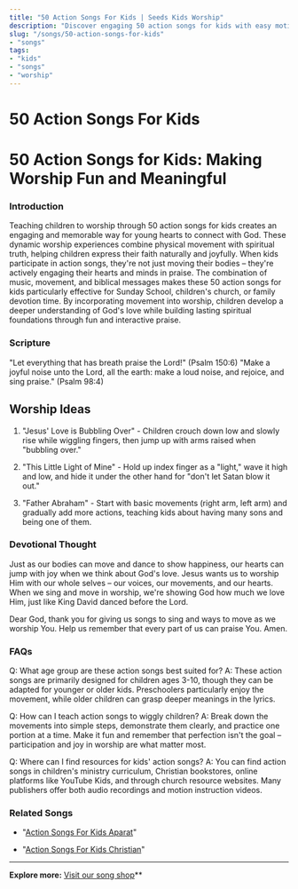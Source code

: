 ```yaml
---
title: "50 Action Songs For Kids | Seeds Kids Worship"
description: "Discover engaging 50 action songs for kids with easy motions and biblical lessons. Perfect for children's worship, Sunday school, and family devotions."
slug: "/songs/50-action-songs-for-kids"
- "songs"
tags:
- "kids"
- "songs"
- "worship"
---
```


# 50 Action Songs For Kids

# 50 Action Songs for Kids: Making Worship Fun and Meaningful

### Introduction
Teaching children to worship through 50 action songs for kids creates an engaging and memorable way for young hearts to connect with God. These dynamic worship experiences combine physical movement with spiritual truth, helping children express their faith naturally and joyfully. When kids participate in action songs, they're not just moving their bodies – they're actively engaging their hearts and minds in praise. The combination of music, movement, and biblical messages makes these 50 action songs for kids particularly effective for Sunday School, children's church, or family devotion time. By incorporating movement into worship, children develop a deeper understanding of God's love while building lasting spiritual foundations through fun and interactive praise.

### Scripture
"Let everything that has breath praise the Lord!" (Psalm 150:6)
"Make a joyful noise unto the Lord, all the earth: make a loud noise, and rejoice, and sing praise." (Psalm 98:4)

## Worship Ideas
1. "Jesus' Love is Bubbling Over" - Children crouch down low and slowly rise while wiggling fingers, then jump up with arms raised when "bubbling over."

2. "This Little Light of Mine" - Hold up index finger as a "light," wave it high and low, and hide it under the other hand for "don't let Satan blow it out."

3. "Father Abraham" - Start with basic movements (right arm, left arm) and gradually add more actions, teaching kids about having many sons and being one of them.

### Devotional Thought
Just as our bodies can move and dance to show happiness, our hearts can jump with joy when we think about God's love. Jesus wants us to worship Him with our whole selves – our voices, our movements, and our hearts. When we sing and move in worship, we're showing God how much we love Him, just like King David danced before the Lord.

Dear God, thank you for giving us songs to sing and ways to move as we worship You. Help us remember that every part of us can praise You. Amen.

### FAQs

Q: What age group are these action songs best suited for?
A: These action songs are primarily designed for children ages 3-10, though they can be adapted for younger or older kids. Preschoolers particularly enjoy the movement, while older children can grasp deeper meanings in the lyrics.

Q: How can I teach action songs to wiggly children?
A: Break down the movements into simple steps, demonstrate them clearly, and practice one portion at a time. Make it fun and remember that perfection isn't the goal – participation and joy in worship are what matter most.

Q: Where can I find resources for kids' action songs?
A: You can find action songs in children's ministry curriculum, Christian bookstores, online platforms like YouTube Kids, and through church resource websites. Many publishers offer both audio recordings and motion instruction videos.

### Related Songs

- "[Action Songs For Kids Aparat](/songs/action-songs-for-kids-aparat/)"

- "[Action Songs For Kids Christian](/songs/action-songs-for-kids-christian/)"

---

**Explore more:** [Visit our song shop](https://seedskidsworship.com/shop)**

<!-- Schema Markup -->
<script type="application/ld+json">
{
  "@context": "https://schema.org",
  "@type": "MusicRecording",
  "name": "50 Action Songs For Kids",
  "byArtist": {
    "@type": "MusicGroup",
    "name": "Seeds Kids Worship"
  },
  "isFamilyFriendly": true,
  "url": "https://seedskidsworship.com/songs/50-action-songs-for-kids/"
}
</script>